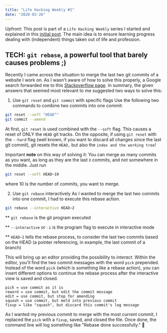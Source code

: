 ```yaml
---
title: "Life Hacking Weekly #1"
date: "2020-03-26"
---
```


Upfront: This post is part of a `Life Hacking Weekly` series I started and explained in this [initial post](../index.md). The main idea is to ensure learning progress dealing with (independent) things taken out of life and profession.

## TECH: `git rebase`, a powerful tool that barely causes problems ;)

Recently I came across the situation to merge the last two git commits of a website I work on. As I wasn't aware of how to solve this properly, a Google search forwarded me to this [Stackoverflow page](https://stackoverflow.com/questions/2563632/how-can-i-merge-two-commits-into-one-if-i-already-started-rebase). In summary, the given answers that seemed most relevant to me suggested two ways to solve this:

1.  Use `git reset` and `git commit` with specific flags
    Use the following two commands to combine two commits into one commit:

```bash
git reset --soft "HEAD^"
git commit --amend
```

At first, `git reset` is used combined with the `--soft` flag. This causes a reset of ONLY the `HEAD` git tracks. On the opposite, if using `git reset` with the `--hard` flag (well known, if you want to discard all changes since the last git commit), git resets the `HEAD,` but also the `index and the working tree`!

Important **note** on this way of solving it: You can merge as many commits as you want, as long as they are the last `X` commits, and not somewhere in the middle. Just run

```bash
git reset --soft HEAD~10
```

where 10 is the number of commits, you want to merge.

2. Use `git rebase` interactively
   As I wanted to merge the last two commits into one commit, I had to execute this rebase action.

```bash
git rebase --interactive HEAD~2
```

\*\* `git rebase` is the git program executed

\*\* `--interactive` or `-i` is the program flag to execute in interactive mode

\*\* `HEAD~2` tells the rebase process, to consider the last two commits based on the HEAD (a pointer referencing, in example, the last commit of a branch)

This will bring up an editor providing the possibility to _interact_. Within the editor, you'll find the two commit messages with the word `pick` prepended. Instead of the word `pick` (which is something like a rebase action), you can insert different options to continue the rebase process after the interactive view is saved and closed.

```git
pick = use commit as it is
reword = use commit, but edit the commit message
edit = use commit, but stop for amending
squash = use commit, but meld into previous commit
fixup = like "squash", but discard this commit's log message
```

As I wanted my previous commit to merge with the most current commit, I replaced the `pick` with a `fixup`, saved, and closed the file. Once done, the command line will log something like "Rebase done successfully." 🎉
